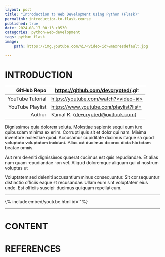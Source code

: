 ```yaml
---
layout: post
title: "Introduction to Web Development Using Python (Flask)"
permalink: introduction-to-flask-course
published: true
date: 2024-08-17 00:13 +0530
categories: python-web-development
tags: python flask
image:
    path: https://img.youtube.com/vi/<video-id>/maxresdefault.jpg

---
```


# INTRODUCTION

|      GitHub Repo | https://github.com/devcrypted/<repo-name>.git       |
|-----------------:|-----------------------------------------------------|
| YouTube Tutorial | https://youtube.com/watch?<video-id>                |
| YouTube Playlist | https://www.youtube.com/playlist?list=<playlist-id> |
|           Author | Kamal K. (devcrypted@outlook.com)                   |

Dignissimos quia dolorem soluta. Molestiae sapiente sequi eum iure quibusdam minima ex enim.
Corrupti quis sit et dolor qui nam. Minima inventore molestiae quod. Accusamus cupiditate
ducimus itaque ea quod voluptate voluptatem incidunt. Alias est ducimus dolores dicta hic
totam beatae omnis.

Aut rem deleniti dignissimos quaerat ducimus est quis repudiandae. Et alias nam quam
repudiandae non vel. Aliquid doloremque aliquam qui ut nostrum voluptas ut.

Voluptatem sed deleniti accusantium minus consequuntur. Sit consequuntur distinctio
officiis eaque et recusandae. Ullam eum sint voluptatem eius unde. Est officiis suscipit ducimus qui quam repellat cum.


---

{% include embed/youtube.html id='<video-id>' %}

---

# CONTENT

# REFERENCES